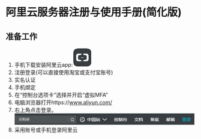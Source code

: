 # 阿里云服务器注册与使用手册(简化版)
## 准备工作
1. 手机下载安装阿里云app:![image](images/1.jpg)
2. 注册登录(可以直接使用淘宝或支付宝账号)
3. 实名认证
4. 手机绑定
5. 在“控制台选项卡”选择并开启“虚拟MFA”
6. 电脑浏览器打开https://www.aliyun.com/ 
7. 右上角点击登录。
![image](images/2.png)
8. 采用账号或手机登录阿里云


